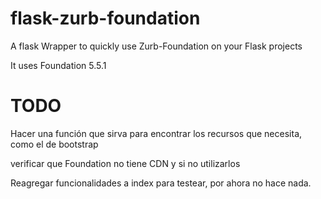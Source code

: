 # flask-zurb-foundation
A flask Wrapper to quickly use Zurb-Foundation on your Flask projects

It uses Foundation 5.5.1


# TODO

Hacer una función que sirva para encontrar los recursos que necesita, como el de bootstrap

verificar que Foundation no tiene CDN y si no utilizarlos

Reagregar funcionalidades a index para testear, por ahora no hace nada.

